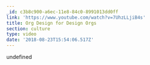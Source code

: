```yaml
---
_id: c3b8c900-a6ec-11e8-84c0-8991013dd0ff
link: 'https://www.youtube.com/watch?v=7UhzLLjiB4s'
title: Org Design for Design Orgs
section: culture
type: video
date: '2018-08-23T15:54:06.517Z'
---
```

undefined
